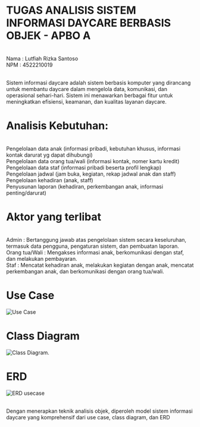 # TUGAS ANALISIS SISTEM INFORMASI DAYCARE BERBASIS OBJEK - APBO A

<br> Nama : Lutfiah Rizka Santoso
<br> NPM  : 4522210019

<br> Sistem informasi daycare adalah sistem berbasis komputer yang dirancang untuk membantu daycare dalam mengelola data, komunikasi, dan operasional sehari-hari. Sistem ini menawarkan berbagai fitur untuk meningkatkan efisiensi, keamanan, dan kualitas layanan daycare.

# Analisis Kebutuhan:
<br> Pengelolaan data anak (informasi pribadi, kebutuhan khusus, informasi kontak darurat yg dapat dihubungi)
<br> Pengelolaan data orang tua/wali (informasi kontak, nomer kartu kredit)
<br> Pengelolaan data staf (informasi pribadi beserta profil lengkap)
<br> Pengelolaan jadwal (jam buka, kegiatan, rekap jadwal anak dan staff)
<br> Pengelolaan kehadiran (anak, staff)
<br> Penyusunan laporan (kehadiran, perkembangan anak, informasi penting/darurat)

# Aktor yang terlibat
<br> Admin : Bertanggung jawab atas pengelolaan sistem secara keseluruhan, termasuk data pengguna, pengaturan sistem, dan pembuatan laporan.
<br> Orang tua/Wali : Mengakses informasi anak, berkomunikasi dengan staf, dan melakukan pembayaran.
<br> Staf : Mencatat kehadiran anak, melakukan kegiatan dengan anak, mencatat perkembangan anak, dan berkomunikasi dengan orang tua/wali.

# Use Case
![Use Case](https://github.com/disrizka/APBO_SistemDaycare_LutfiahRizka_4522210019/assets/122336989/8ed8007e-e3c0-411d-a0b2-c8aaade3c8f5)

# Class Diagram
![Class Diagram.](https://github.com/disrizka/APBO_SistemDaycare_LutfiahRizka_4522210019/assets/122336989/e9aee6a7-bd22-4496-9297-02b51c5e6450)

# ERD
![ERD usecase](https://github.com/disrizka/APBO_SistemDaycare_LutfiahRizka_4522210019/assets/122336989/69dd27f5-5453-49f7-9fe9-385a50b6f663)

<br> Dengan menerapkan teknik analisis objek, diperoleh model sistem informasi daycare yang komprehensif dari use case, class diagram, dan ERD
